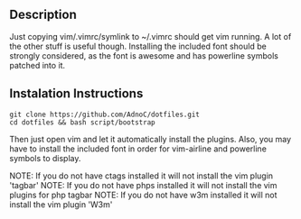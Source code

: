 ## Description
Just copying vim/.vimrc/symlink to ~/.vimrc should get vim running. A lot of the other stuff is
useful though.
Installing the included font should be strongly considered, as the font is awesome and has powerline
symbols patched into it.


## Instalation Instructions
    git clone https://github.com/AdnoC/dotfiles.git
    cd dotfiles && bash script/bootstrap
Then just open vim and let it automatically install the plugins.
Also, you may have to install the included font in order for vim-airline and powerline symbols to
display.

NOTE: If you do not have ctags installed it will not install the vim plugin 'tagbar'
NOTE: If you do not have phps installed it will not install the vim plugins for
php tagbar
NOTE: If you do not have w3m installed it will not install the vim plugin 'W3m'
